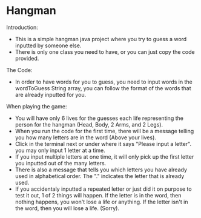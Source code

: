 # Hangman

Introduction:
- This is a simple hangman java project where you try to guess a word inputted by someone else.
- There is only one class you need to have, or you can just copy the code provided.

The Code:
- In order to have words for you to guess, you need to input words in the wordToGuess String array, you can follow the format of the words that are already inputted for you.

When playing the game:
- You will have only 6 lives for the guesses each life representing the person for the hangman (Head, Body, 2 Arms, and 2 Legs).
- When you run the code for the first time, there will be a message telling you how many letters are in the word (Above your lives).
- Click in the terminal next or under where it says "Please input a letter". you may only input 1 letter at a time.
- If you input multiple letters at one time, it will only pick up the first letter you inputted out of the many letters.
- There is also a message that tells you which letters you have already used in alphabetical order. The "." indicates the letter that is already used.
- If you accidentaly inputted a repeated letter or just did it on purpose to test it out, 1 of 2 things will happen. If the letter is in the word, then nothing happens, you won't lose a life or anything. If the letter isn't in the word, then you will lose a life. (Sorry).
